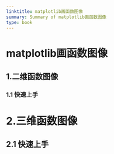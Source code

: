 ```yaml
---
linktitle: matplotlib画函数图像
summary: Summary of matplotlib画函数图像
type: book
---
```

# matplotlib画函数图像
## 1.二维函数图像
### 1.1 快速上手

# 2.三维函数图像
## 2.1 快速上手